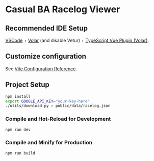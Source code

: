 # Casual BA Racelog Viewer

## Recommended IDE Setup

[VSCode](https://code.visualstudio.com/) + [Volar](https://marketplace.visualstudio.com/items?itemName=Vue.volar) (and disable Vetur) + [TypeScript Vue Plugin (Volar)](https://marketplace.visualstudio.com/items?itemName=Vue.vscode-typescript-vue-plugin).

## Customize configuration

See [Vite Configuration Reference](https://vitejs.dev/config/).

## Project Setup

```sh
npm install
export GOOGLE_API_KEY="your-key-here"
./utils/download.py > public/data/racelog.json
```

### Compile and Hot-Reload for Development

```sh
npm run dev
```

### Compile and Minify for Production

```sh
npm run build
```
